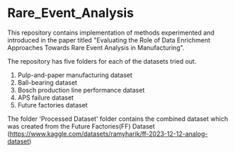 # Rare_Event_Analysis

This repository contains implementation of methods experimented and introduced in the paper titled "Evaluating the Role of Data Enrichment Approaches Towards Rare Event Analysis in Manufacturing".

The repository has five folders for each of the datasets tried out.
1. Pulp-and-paper manufacturing dataset
2. Ball-bearing dataset
3. Bosch production line performance dataset
4. APS failure dataset
5. Future factories dataset

The folder 'Processed Dataset' folder contains the combined dataset which was created from the Future Factories(FF) Dataset (https://www.kaggle.com/datasets/ramyharik/ff-2023-12-12-analog-dataset)